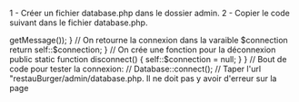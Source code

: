 1 - Créer un fichier database.php dans le dossier admin.
2 - Copier le code suivant dans le fichier database.php.

<?php

// On crée une class database
class Database {

// On utilise static car on utilise la classe directement et non une instance de class
    private static $dbHost = 'localhost';
    private static $dbName = 'restaurant';
    private static $dbUser = '';
    private static $dbUserPassword = '';
    // On déclare la variable $connexion pour stocker la connexion
    private static $connection = null;

    /* On crée une fonction pour la connexion en public qui est accessible de l'extérieur de la class database
      et on utilise des paramètres static qui appartiennent à la class et non à une instance de class
      On ajoutera SELF:: à tous les paramètres pour spécifier qu'ils sont static
     */

    public static function connect() {

        try {
            // Exemple code de base: $connection = new PDO('mysql:host=localhost;dbname=restaurant'; 'userName', 'userPassword');
            self::$connection = new PDO('mysql:host=' . self::$dbHost . ';dbname=' . self::$dbName, self::$dbUser, self::$dbUserPassword);
        } catch (PDOException $ex) {

            die($ex->getMessage());
        }
        // On retourne la connexion dans la varaible $connection
        return self::$connection;
    }

// On crée une fonction pour la déconnexion
    public static function disconnect() {
        self::$connection = null;
    }

}

// Bout de code pour tester la connexion:
// Database::connect();
// Taper l'url "restauBurger/admin/database.php. Il ne doit pas y avoir d'erreur sur la page
